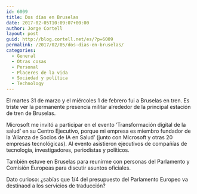 ```yaml
---
id: 6009
title: Dos días en Bruselas
date: 2017-02-05T10:09:07+00:00
author: Jorge Cortell
layout: post
guid: http://blog.cortell.net/es/?p=6009
permalink: /2017/02/05/dos-dias-en-bruselas/
categories:
  - General
  - Otras cosas
  - Personal
  - Placeres de la vida
  - Sociedad y polí­tica
  - Technology
---
```

El martes 31 de marzo y el miércoles 1 de febrero fui a Bruselas en tren. Es triste ver la permanente presencia militar alrededor de la principal estación de tren de Bruselas.

Microsoft me invitó a participar en el evento &#8216;Transformación digital de la salud&#8217; en su Centro Ejecutivo, porque mi empresa es miembro fundador de la &#8216;Alianza de Socios de IA en Salud&#8217; (junto con Microsoft y otras 20 empresas tecnológicas). Al evento asistieron ejecutivos de compañías de tecnología, investigadores, periodistas y políticos.

También estuve en Bruselas para reunirme con personas del Parlamento y Comisión Europeas para discutir asuntos oficiales.

Dato curioso: ¿sabías que 1/4 del presupuesto del Parlamento Europeo va destinaod a los servicios de traducción?